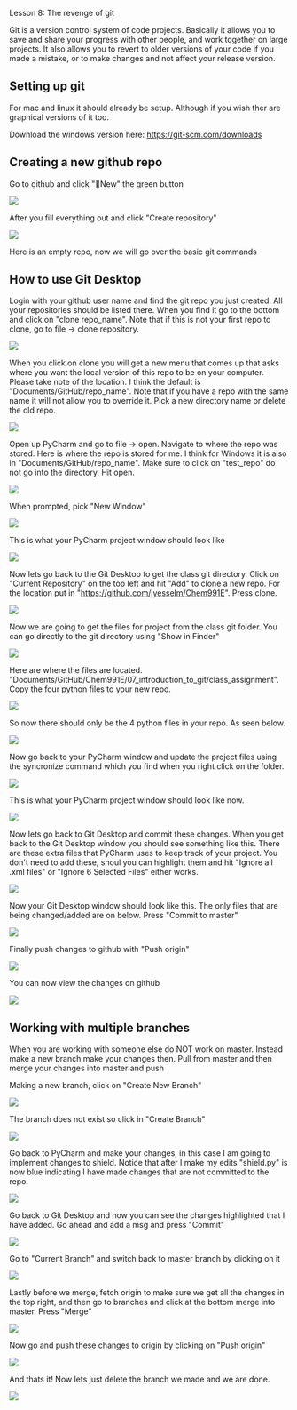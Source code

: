 Lesson 8: The revenge of git

Git is a version control system of code projects. Basically it allows you to save and share your progress with other people, and work together on large projects. It also allows you to revert to older versions of your code if you made a mistake, or to make changes and not affect your release version. 

## Setting up git 

For mac and linux it should already be setup. Although if you wish ther are graphical versions of it too. 

Download the windows version here: https://git-scm.com/downloads

## Creating a new github repo 

Go to github and click "New" the green button 

![](imgs/github_repo_1.jpg)

After you fill everything out and click "Create repository"


![](imgs/github_repo_2.jpg)

Here is an empty repo, now we will go over the basic git commands


## How to use Git Desktop

Login with your github user name and find the git repo you just created. All your repositories should be listed there. When you find it go to the bottom and click on "clone repo_name". Note that if this is not your first repo to clone, go to file -> clone repository. 

![](imgs/01.png)

When you click on clone you will get a new menu that comes up that asks where you want the local version of this repo to be on your computer. Please take note of the location. I think the default is "Documents/GitHub/repo_name". Note that if you have a repo with the same name it will not allow you to override it. Pick a new directory name or delete the old repo.

![](imgs/02.png)

Open up PyCharm and go to file -> open. Navigate to where the repo was stored. Here is where the repo is stored for me. I think for Windows it is also in "Documents/GitHub/repo_name". Make sure to click on "test_repo" do not go into the directory. Hit open.

![](imgs/03.jpg)



When prompted, pick "New Window"



![](imgs/04.jpg)



This is what your PyCharm project window should look like



![](imgs/05.jpg)



Now lets go back to the Git Desktop to get the class git directory. Click on "Current Repository" on the top left and hit "Add" to clone a new repo. For the location put in "https://github.com/jyesselm/Chem991E". Press clone.



![](imgs/06.jpg)



Now we are going to get the files for project from the class git folder. You can go directly to the git directory using "Show in Finder"



![](imgs/07.jpg)



Here are where the files are located. "Documents/GitHub/Chem991E/07_introduction_to_git/class_assignment". Copy the four python files to your new repo.



![](imgs/08.jpg)



So now there should only be the 4 python files in your repo. As seen below. 



![](imgs/09.jpg)



Now go back to your PyCharm window and update the project files using the syncronize command which you find when you right click on the folder.

![](imgs/10.jpg)



This is what your PyCharm project window should look like now.



![](imgs/11.jpg)



Now lets go back to Git Desktop and commit these changes. When you get back to the Git Desktop window you should see something like this. There are these extra files that PyCharm uses to keep track of your project. You don't need to add these, shoul you can highlight them and hit "Ignore all .xml files" or "Ignore 6 Selected Files" either works.



![](imgs/12.jpg)



Now your Git Desktop window should look like this. The only files that are being changed/added are on below. Press "Commit to master"



![](imgs/13.jpg)



Finally push changes to github with "Push origin"



![](imgs/14.jpg)



You can now view the changes on github



![](imgs/15.jpg)



## Working with multiple branches

When you are working with someone else do NOT work on master. Instead make a new branch make your changes then. Pull from master and then merge your changes into master and push

Making a new branch, click on "Create New Branch"

![](imgs/16.jpg)



The branch does not exist so click in "Create Branch"



![](imgs/17.jpg)



Go back to PyCharm and make your changes, in this case I am going to implement changes to shield. Notice that after I make my edits "shield.py" is now blue indicating I have made changes that are not committed to the repo.



![](imgs/18.jpg)



Go back to Git Desktop and now you can see the changes highlighted that I have added. Go ahead and add a msg and press "Commit"



![](imgs/19.jpg)



Go to "Current Branch" and switch back to master branch by clicking on it



![](imgs/20.jpg)



Lastly before we merge, fetch origin to make sure we get all the changes in the top right, and then go to branches and click at the bottom merge into master. Press "Merge"



![](imgs/21.jpg)



Now go and push these changes to origin by clicking on "Push origin"



![](imgs/22.jpg)



And thats it! Now lets just delete the branch we made and we are done.



![](imgs/23.jpg)

